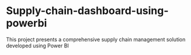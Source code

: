 # Supply-chain-dashboard-using-powerbi
This project presents a comprehensive supply chain management solution developed using Power BI
